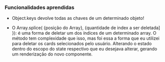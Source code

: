 ### Funcionalidades aprendidas 

* Object.keys devolve todas as chaves de um determinado objeto!

* O Array.splice( {posição do Array}, {quantidade de index a ser deletada] }): é uma forma de deletar um dos índices de um determinado array. O método tem complexidade que isso, mas foi essa a forma que eu utilizei para deletar os cards selecionados pelo usuário.
    Alterando o estado dentro do escopo do state respectivo que eu desejava alterar, gerando um renderização do novo componente. 